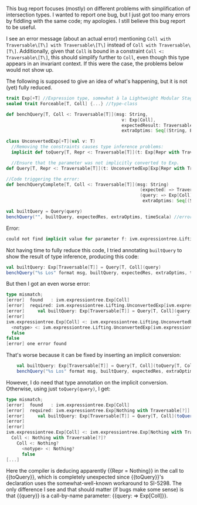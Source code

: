 This bug report focuses (mostly) on different problems with simplification of intersection types. I wanted to report one bug, but I just got too many errors by fiddling with the same code; my apologies. I still believe this bug report to be useful.

I see an error message (about an actual error) mentioning `Coll with Traversable\[T\] with Traversable\[T\]` instead of `Coll with Traversable\[T\]`. Additionally, given that `Coll` is bound in a constraint `Coll <: Traversable\[T\]`, this should simplify further to `Coll`, even though this type appears in an invariant context. If this were the case, the problems below would not show up.

The following is supposed to give an idea of what's happening, but it is not (yet) fully reduced.
```scala
trait Exp[+T] //Expression type, somewhat à la Lightweight Modular Staging but simpler.
sealed trait Forceable[T, Coll] {...} //type-class

def benchQuery[T, Coll <: Traversable[T]](msg: String,
                                            v: Exp[Coll],
                                            expectedResult: Traversable[T],
                                            extraOptims: Seq[(String, Exp[Nothing] => Exp[Nothing])], timeScala: Double)(implicit f: Forceable[T, Coll]): Traversable[T]

class UnconvertedExp[+T](val v: T)
  //Removing the constraints causes type inference problems:
  implicit def toQuery[T, Repr <: Traversable[T]](t: Exp[Repr with Traversable[T]]): UnconvertedExp[Exp[Repr with Traversable[T]]] = new UnconvertedExp(t)

  //Ensure that the parameter was not implicitly converted to Exp.
def Query[T, Repr <: Traversable[T]](t: UnconvertedExp[Exp[Repr with Traversable[T]]]): Exp[Repr with Traversable[T]] = t.v

//Code triggering the error:
def benchQueryComplete[T, Coll <: Traversable[T]](msg: String)
                                                   (expected: => Traversable[T])
                                                   (query: => Exp[Coll],
                                                    extraOptims: Seq[(String, Exp[Nothing] => Exp[Nothing])] = Seq.empty) {

val builtQuery = Query(query)
benchQuery("", builtQuery, expectedRes, extraOptims, timeScala) //error line
```
Error:
```scala
could not find implicit value for parameter f: ivm.expressiontree.Lifting.Forceable[T,Coll with Traversable[T] with Traversable[T]]
```

Not having time to fully reduce this code, I tried annotating `builtQuery` to show the result of type inference, producing this code:

```scala
val builtQuery: Exp[Traversable[T]] = Query[T, Coll](query)
benchQuery("%s Los" format msg, builtQuery, expectedRes, extraOptims, timeScala)
```
But then I got an even worse error:
```scala
type mismatch;
[error]  found   : ivm.expressiontree.Exp[Coll]
[error]  required: ivm.expressiontree.Lifting.UnconvertedExp[ivm.expressiontree.Exp[Coll with Traversable[T]]]
[error]     val builtQuery: Exp[Traversable[T]] = Query[T, Coll](query)
[error]                                                          ^
ivm.expressiontree.Exp[Coll] <: ivm.expressiontree.Lifting.UnconvertedExp[ivm.expressiontree.Exp[Coll with Traversable[T]]]?
  <notype> <: ivm.expressiontree.Lifting.UnconvertedExp[ivm.expressiontree.Exp[Coll with Traversable[T]]]?
  false
false
[error] one error found
```

That's worse because it can be fixed by inserting an implicit conversion:

```scala
    val builtQuery: Exp[Traversable[T]] = Query[T, Coll](toQuery[T, Coll](query))
    benchQuery("%s Los" format msg, builtQuery, expectedRes, extraOptims, timeScala)
```
However, I do need that type annotation on the implicit conversion. Otherwise, using just `toQuery(query)`, I get:
```scala
type mismatch;
[error]  found   : ivm.expressiontree.Exp[Coll]
[error]  required: ivm.expressiontree.Exp[Nothing with Traversable[?]]
[error]     val builtQuery: Exp[Traversable[T]] = Query[T, Coll](toQuery(query))
[error]                                                                  ^
[error]                                                                  ^
ivm.expressiontree.Exp[Coll] <: ivm.expressiontree.Exp[Nothing with Traversable[?]]?
  Coll <: Nothing with Traversable[?]?
    Coll <: Nothing?
      <notype> <: Nothing?
      false
[...]
```
Here the compiler is deducing apparently {{Repr = Nothing}} in the call to {{toQuery}}, which is completely unexpected since {{toQuery}}'s declaration uses the somewhat-well-known workaround to SI-5298. The only difference I see and that should matter (if bugs make some sense) is that {{query}} is a call-by-name parameter: {{query: => Exp\[Coll\]}}.
